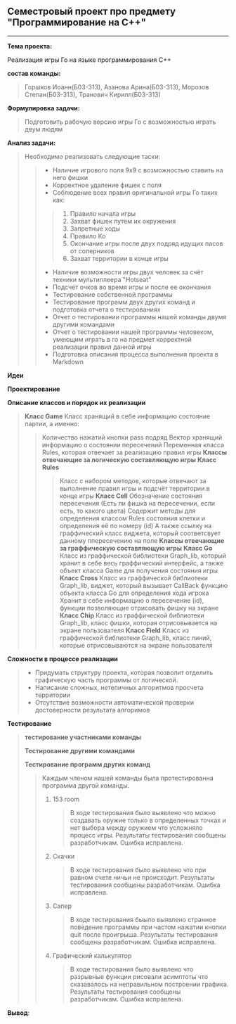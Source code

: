## Семестровый проект про предмету "Программирование на C++"

---

**Тема проекта:**

Реализация игры Го на языке программирования C++

**состав команды:**

> Горшков Иоанн(Б03-313), Азанова Арина(Б03-313), Морозов Степан(Б03-313), Транович Кирилл(Б03-313)

**Формулировка задачи:**

> Подготовить рабочую версию игры Го с возможностью играть двум людям

**Анализ задачи:**

> Необходимо реализовать следующие таски:
>
> > - Наличие игрового поля 9x9 с возможностью ставить на него фишки
> > - Корректное удаление фишек с поля
> > - Соблюдение всех правил оригинальной игры Го таких как:
> >
> > > 1. Правило начала игры
> > > 2. Захват фишек путем их окружения
> > > 3. Запретные ходы
> > > 4. Правило Ко
> > > 5. Окончание игры после двух подряд идущих пасов от соперников
> > > 6. Захват территории в конце игры
> >
> > - Наличие возможности игры двух человек за счёт техники мультиплеера "Hotseat"
> > - Подсчет очков во время игры и после ее окончания
> > - Тестирование собственной программы
> > - Тестирование программ двух других команд и подготовка отчета о тестированиях
> > - Отчет о тестировании программы нашей команды двумя другими командами
> > - Отчет о тестировании нашей программы человеком, умеющим играть в го на предмет корректной реализации правил данной игры
> > - Подготовка описания процесса выполнения проекта в Markdown

**Идеи**

>

**Проектирование**

>

**Описание классов и порядок их реализации**

> **Класс Game**
> Класс хранящий в себе информацию состояние партии, а именно:
> > Количество нажатий кнопки pass подряд
> > Вектор хранящий информацию о состоянии пересечений
> > Переменная класса Rules, которая отвечает за реализацию правил игры
> **Классы отвечающие за логическую составляющую игры**
> > **Класс Rules**
> > > Класс с набором методов, которые отвечают за выполнение правил игры и подсчёт территории в конце игры
> > **Класс Cell**
> > > Обозначение состояния пересечения (Есть ли фишка на пересечении, если есть, то какого цвета)
> > > Содержит методы для определения классом Rules состояния клетки и определения её по номеру (id)
> > > А также ссылку на граффический класс виджета, который соответсвует данному ппересечению на поле
> **Классы отвечающие за граффическую составляющую игры**
> > **Класс Go**
> > > Класс из граффической библиотеки Graph_lib, который хранит в себе весь граффический интерфейс, а также объект класса Game для получения состояния игры
> > **Класс Cross**
> > > Класс из граффической библиотеки Graph_lib, виджет, который вызывает CallBack функцию объекта класса Go для определения хода игрока
> > > Хранит в себе информацию о пересечение (id), функции позволяющие отрисовать фишку на экране
> > **Класс Chip**
> > > Класс из граффической библиотеки Graph_lib, класс фишки, которая отрисовывается на экране пользователя
> > **Класс Field**
> > > Класс из граффической библиотеки Graph_lib, класс линий, которые отрисовываются на экране пользователя

**Сложности в процессе реализации**

> - Придумать структуру проекта, которая позволит отделить графическую часть программы от логической.
> - Написание сложных, нетепичных алгоритмов просчета территории
> - Отсутствие возможности автоматической проверки достоверности результата алгоримов

**Тестирование**

> **тестирование участниками команды**
>
> >
>
> **Тестирование другими командами**
>
> >
>
> **Тестирование программ других команд**
>
> > Каждым членом нашей команды была протестированна программа другой команды.
> >
> > 1. 153 room
> >    > В ходе тестирования было выявлено что можно создавать оружие только в определенных точках и нет выбора между оружием что усложняло процесс игры. Результаты тестирования сообщены разработчикам. Ошибка исправлена.
> > 2. Скачки
> >    > В ходе тестирования было выявлено что при равном счете ничьи не происходит. Результаты тестирования сообщены разработчикам. Ошибка исправлена.
> > 3. Сапер
> >    > В ходе тестирования быыло выявлено странное поведение программы при частом нажатии кнопки quit после проигрыша. Результаты тестирования сообщены разработчикам. Ошибка исправлена.
> > 4. Графический калькулятор
> >    > В ходе тестирования было выявлено что разрывные функции рисовали асимптоты что сказавалось на неправильном построении графика. Результаты тестирования сообщены разработчикам. Ошибка исправлена.

**Вывод**:
